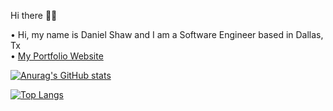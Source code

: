 <!--
**danimalcrackrz/danimalcrackrz** is a ✨ _special_ ✨ repository because its `README.md` (this file) appears on your GitHub profile.

Here are some ideas to get you started:

- 🔭 I’m currently working on ...
- 🌱 I’m currently learning ...
- 👯 I’m looking to collaborate on ...
- 🤔 I’m looking for help with ...
- 💬 Ask me about ...
- 📫 How to reach me: ...
- 😄 Pronouns: ...
- ⚡ Fun fact: ...
-->
Hi there 👋🏽

• Hi, my name is Daniel Shaw and I am a Software Engineer based in Dallas, Tx  
• [My Portfolio Website](https://dandoesdev.com)

[![Anurag's GitHub stats](https://github-readme-stats.zohan.tech/api?username=danimalcrackrz&include_all_commits=true&count_private=true&show_icons=true&theme=midnight-purple&rank_icon=github&hide=stars,contribs)](https://github.com/anuraghazra/github-readme-stats)

[![Top Langs](https://github-readme-stats.zohan.tech/api/top-langs/?username=danimalcrackrz&layout=compact&theme=midnight-purple&size_weight=0.5&langs_count=5&count_weight=0.5&hide=glsl)](https://github.com/anuraghazra/github-readme-stats)

